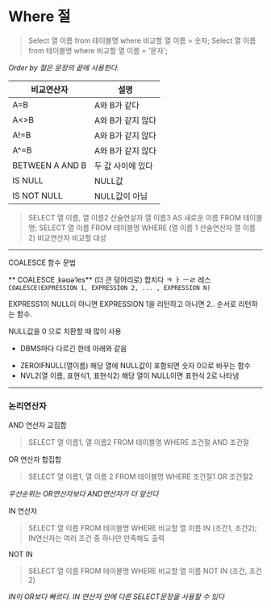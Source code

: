 # Where 절

> Select 열 이름 from 테이블명 where 비교할 열 이름 = 숫자;
> Select 열 이름 from 테이블명 where 비교할 열 이름 = '문자';

*Order by 절은 문장의 끝에 사용한다.*

비교연산자 | 설명
----- | ----
A=B | A와 B가 같다
A<>B | A와 B가 같지 않다
A!=B | A와 B가 같지 않다
A^=B | A와 B가 같지 않다
BETWEEN A AND B | 두 값 사이에 있다
IS NULL | NULL값
IS NOT NULL | NULL값이 아님

> SELECT 열 이름, 열 이름2 산술연살자 열 이름3 AS 새로운 이름 FROM 테이블명;
> SELECT 열 이름 FROM 테이블명 WHERE (열 이름 1 산술연산자 열 이름2) 비교연산자 비교할 대상

---
COALESCE 함수 문법

** COALESCE ˌkəʊəˈles**  (더 큰 덩어리로) 합치다
             ㅋ ㅏ ㅡㄹ 레스
`COALESCE(EXPRESSION 1, EXPRESSION 2, ... , EXPRESSION N)`

EXPRESS1이 NULL이 아니면 EXPRESSION 1을 리턴하고 아니면 2.. 순서로 리턴하는 함수.

NULL값을 0 으로 치환할 때 많이 사용

* DBMS마다 다르긴 한데 아래와 같음 

- ZEROIFNULL(열이름) 해당 열에 NULL값이 포함되면 숫자 0으로 바꾸는 함수
- NVL2(열 이름, 표현식1, 표현식2) 해당 열이 NULL이면 표현식 2로 나타냄

---


### 논리연산자

AND 연산자
교집합
> SELECT 열 이름1, 열 이름2 FROM 테이블명 WHERE 조건절 AND 조건절

OR 연산자
합집합
> SELECT 열 이름1, 열 이름 2 FROM 테이블명 WHERE 조건절1 OR 조건절2

*우선순위는 OR연산자보다 AND연산자가 더 앞선다*

IN 연산자
> SELECT 열 이름 FROM 테이블명 WHERE 비교할 열 이름 IN (조건1, 조건2);
IN연산자는 여러 조건 중 하나만 만족해도 출력

NOT IN
> SELECT 열 이름 FROM 테이블명 WHERE 비교할 열 이름 NOT IN (조건, 조건2)

*IN이 OR보다 빠르다.*
*IN 연산자 안에 다른 SELECT문장을 사용할 수 있다*

